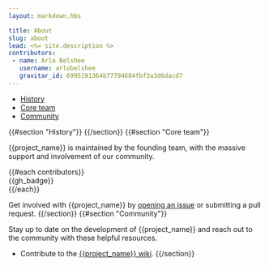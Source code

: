 ```yaml
---
layout: markdown.hbs

title: About
slug: about
lead: <%= site.description %>
contributors:
 - name: Arlo Belshee
   username: arlobelshee
   gravitar_id: 6995191364b77794684fbf3a3d6dacd7
---
```


<div class="row">
	<div class="col-md-3">
		<div class="bs-sidebar hidden-print" role="complementary">
			<ul class="nav bs-sidenav">
				<li>
					<a href="#history">History</a>
				</li>
				<li>
					<a href="#core+team">Core team</a>
				</li>
				<li>
					<a href="#community">Community</a>
				</li>
			</ul>
		</div>
	</div>
	<div class="col-md-9" role="main">
{{#section "History"}}
{{/section}}
{{#section "Core team"}}

{{project_name}} is maintained by the founding team, with the massive support and involvement of our community.

<div class="list-group bs-team">
{{#each contributors}}
<div class="list-group-item">
{{gh_badge}}
</div>
{{/each}}
</div>

Get involved with {{project_name}} by <a href="https://github.com/Scale-Out-Agile/Scale-Out-Agile.github.io/issues/new">opening an issue</a> or submitting a pull request.
{{/section}}
{{#section "Community"}}

Stay up to date on the development of {{project_name}} and reach out to the community with these helpful resources.

<!--      <li>Read and subscribe to <a href="http://blog.getbootstrap.com/">The Official {{project_name}} Blog</a>.</li> -->
<!--      <li>Find inspiring examples of people using {{project_name}} at the <a href="http://expo.getbootstrap.com">Bootstrap Expo</a>.</li> -->
* Contribute to the <a href="https://github.com/Scale-Out-Agile/Scale-Out-Agile.github.io/wiki">{{project_name}} wiki</a>.
{{/section}}
	</div>
</div>